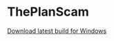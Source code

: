 # ThePlanScam
[Download latest build for Windows](https://github.com/TeaCondemns/ThePlanScam/blob/main/Build.zip)
